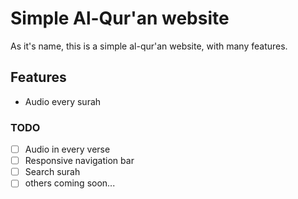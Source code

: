 # Simple Al-Qur'an website

As it's name, this is a simple al-qur'an website, with many features.

## Features

- Audio every surah

### TODO

- [ ] Audio in every verse
- [ ] Responsive navigation bar
- [ ] Search surah
- [ ] others coming soon...
